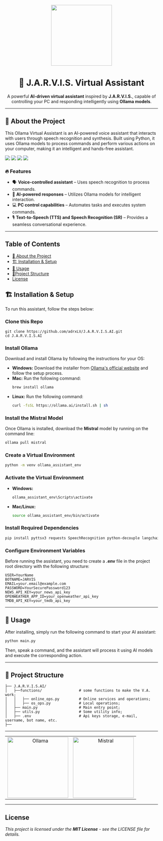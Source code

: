 <p align="center">
  <img src="https://mir-s3-cdn-cf.behance.net/project_modules/disp/0f3ed952323519.5608d8fce47b2.png" width="200" height="200" />
</p>

<h1 align="center">🤖 <b>J.A.R.V.I.S.</b> Virtual Assistant</h1>
<p align="center">
  A powerful <b>AI-driven virtual assistant</b> inspired by <b>J.A.R.V.I.S.</b>, capable of controlling your PC and responding intelligently using <b>Ollama models</b>.
</p>

---

## 🚀 About the Project
This Ollama Virtual Assistant is an AI-powered voice assistant that interacts with users through speech recognition and synthesis. Built using Python, it uses Ollama models to process commands and perform various actions on your computer, making it an intelligent and hands-free assistant.
<p align="left">
  <img src="https://img.shields.io/badge/Python-3776AB?style=for-the-badge&logo=python&logoColor=white" />
  <img src="https://img.shields.io/badge/Ollama-000000?style=for-the-badge" />
  <img src="https://img.shields.io/badge/Speech%20Recognition-FF9900?style=for-the-badge" />
  <img src="https://img.shields.io/badge/Text--to--Speech-007ACC?style=for-the-badge&logo=azure-speech-services&logoColor=white" />
</p>

### 🔥 Features
- 🗣️ **Voice-controlled assistant** – Uses speech recognition to process commands.
- 🤖 **AI-powered responses** – Utilizes Ollama models for intelligent interaction.
- 💻 **PC control capabilities** – Automates tasks and executes system commands.
- 🎙️ **Text-to-Speech (TTS) and Speech Recognition (SR)** – Provides a seamless conversational experience.

---


## **Table of Contents**

- [🚀 About the Project](#-about-the-project)  
- [🏗️ Installation & Setup](#%EF%B8%8F-installation--setup)  
- [🚀 Usage](#-usage)  
- [📜Project Structure](#-project-structure)  
- [License](#license)  

## 🏗️ Installation & Setup
To run this assistant, follow the steps below:

### Clone this Repo
```
git clone https://github.com/adrxLV/J.A.R.V.I.S.AI.git
cd J.A.R.V.I.S.AI
```

### Install Ollama
Download and install Ollama by following the instructions for your OS:

- **Windows:** Download the installer from [Ollama's official website](https://ollama.ai/) and follow the setup process.
- **Mac:** Run the following command:
  ```bash
  brew install ollama
  ```
- **Linux:** Run the following command:
  ```bash
  curl -fsSL https://ollama.ai/install.sh | sh
  ```

### Install the Mistral Model
Once Ollama is installed, download the **Mistral** model by running on the command line:
```bash
ollama pull mistral
```

### Create a Virtual Environment
```bash
python -m venv ollama_assistant_env
```

### Activate the Virtual Environment
- **Windows:**
  ```bash
  ollama_assistant_env\Scripts\activate
  ```
- **Mac/Linux:**
  ```bash
  source ollama_assistant_env/bin/activate
  ```

### Install Required Dependencies
```bash
pip install pyttsx3 requests SpeechRecognition python-decouple langchain_core langchain_ollama langchain tkinter customtkinter
```

### Configure Environment Variables
Before running the assistant, you need to create a **.env** file in the project root directory with the following structure:
```
USER=YourName
BOTNAME=JARVIS
EMAIL=your.email@example.com
PASSWORD=YourSecurePassword123
NEWS_API_KEY=your_news_api_key
OPENWEATHER_APP_ID=your_openweather_api_key
TMDB_API_KEY=your_tmdb_api_key
```

---

## 🚀 Usage
After installing, simply run the following command to start your AI assistant:
```bash
python main.py
```
Then, speak a command, and the assistant will process it using AI models and execute the corresponding action.

---

## 📜 Project Structure
```
├── J.A.R.V.I.S.AI/
│   ├──functions/                 # some functions to make the V.A. work;
│   │   ├── online_ops.py         # Online services and operations;
│   │   ├── os_ops.py             # Local operations;
│   ├── main.py                   # Main entry point;
│   ├── utils.py                  # Some utility info;
│   ├── .env                      # Api keys storage, e-mail, username, bot name, etc.
├──
```
---

<table align="center">
  <tr>
    <td align="center">
      <a href="https://ollama.com/">
        <img src="https://dev-to-uploads.s3.amazonaws.com/uploads/articles/qbosw7lyg8enfdqqi8ox.png" alt="Ollama" style="width: 200px; height: 200px;">
      </a>
    </td>
    <td align="center">
      <a href="https://mistral.ai">
        <img src="https://framerusercontent.com/images/DLqZSWwUcLevgxcdron1gb0WZ7c.png" alt="Mistral" style="width: 200px; height: 200px;">
      </a>
    </td>
  </tr>
</table>



---
## License
*This project is licensed under the **MIT License** - see the LICENSE file for details.*


